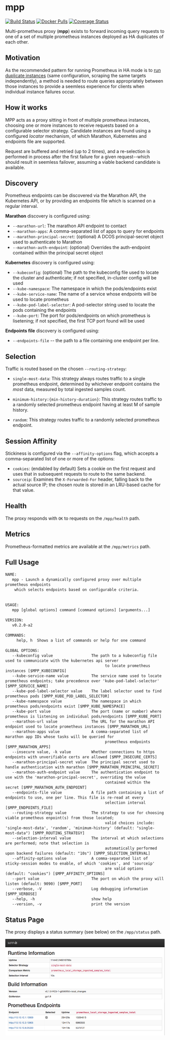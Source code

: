 mpp
===

[![Build Status](https://travis-ci.org/matt-deboer/mpp.svg?branch=master)](https://travis-ci.org/matt-deboer/mpp)
[![Docker Pulls](https://img.shields.io/docker/pulls/mattdeboer/mpp.svg)](https://hub.docker.com/r/mattdeboer/mpp/)
[![Coverage Status](https://coveralls.io/repos/github/matt-deboer/mpp/badge.svg?branch=master)](https://coveralls.io/github/matt-deboer/mpp?branch=master) 

Multi-prometheus proxy (**mpp**) exists to forward incoming query requests to one of a set
of multiple prometheus instances deployed as HA duplicates of each other.


Motivation
---

As the recommended pattern for running Prometheus in HA mode is to [run duplicate instances](https://github.com/prometheus/prometheus/issues/1500)
(same configuration, scraping the same targets independently), a method is needed to route queries
appropriately between those instances to provide a seemless experience for clients when individual
instance failures occur.

How it works
---

MPP acts as a proxy sitting in front of multiple prometheus instances, choosing one or more instances
to receive requests based on a configurable selector strategy. Candidate instances are found using
a configured _locator_ mechanism, of which Marathon, Kubernetes and endpoints file are supported.

Request are buffered and retried (up to 2 times), and a re-selection is performed in process after the
first failure for a given request--which should result in seemless failover, assuming a viable backend
candidate is available.

Discovery
---

Prometheus endpoints can be discovered via the Marathon API, the Kubernetes API, or by providing an
endpoints file which is scanned on a regular interval.

**Marathon** discovery is configured using:

- `--marathon-url`: The marathon API endpoint to contact
- `--marathon-apps`: A comma-separated list of apps to query for endpoints
- `--marathon-principal-secret`: (optional) A DCOS principal-secret object used to authenticate to Marathon
- `--marathon-auth-endpoint`: (optional) Overrides the auth-endpoint contained within the principal secret object

**Kubernetes** discovery is configured using:

- `--kubeconfig`: (optional) The path to the kubeconfig file used to locate the cluster and authenticate; if not specified,
  in-cluster config will be used
- `--kube-namespace`: The namespace in which the pods/endpoints exist
- `--kube-service-name`: The name of a service whose endpoints will be used to locate prometheus
- `--kube-pod-label-selector`: A pod-selector string used to locate the pods containing the endpoints
- `--kube-port`: The port for pods/endpoints on which prometheus is lisetening; if not specified, the
  first TCP port found will be used

**Endpoints file** discovery is configured using:

- `--endpoints-file` -- the path to a file containing one endpoint per line.

Selection
---

Traffic is routed based on the chosen `--routing-strategy`:

- `single-most-data`: This strategy always routes traffic to a single prometheus endpoint, determined
  by whichever endpoint contains the _most_ data, measured by total ingested samples count.

- `minimum-history:{min-history-duration}`: This strategy routes traffic to a randomly selected prometheus endpoint having
  at least M of sample history.

- `random`: This strategy routes traffic to a randomly selected prometheus endpoint.

Session Affinity
---

Stickiness is configured via the `--affinity-options` flag, which accepts a comma-separated
list of one or more of the options:

- `cookies`: (endabled by default) Sets a cookie on the first request and uses that in subsequent requests to route
  to the same backend.
- `sourceip`: Examines the `X-Forwarded-For` header, falling back to the actual source IP; the chosen route is stored
  in an LRU-based cache for that value.


Health
---

The proxy responds with `OK` to requests on the `/mpp/health` path.

Metrics
---

Prometheus-formatted metrics are available at the `/mpp/metrics` path.

Full Usage
---

```text
NAME:
   mpp - Launch a dynamically configured proxy over multiple prometheus endpoints
    which selects endpoints based on configurable criteria.


USAGE:
   mpp [global options] command [command options] [arguments...]

VERSION:
   v0.2.0-a2

COMMANDS:
     help, h  Shows a list of commands or help for one command

GLOBAL OPTIONS:
   --kubeconfig value                 The path to a kubeconfig file used to communicate with the kubernetes api server
                                            to locate prometheus instances [$MPP_KUBECONFIG]
   --kube-service-name value          The service name used to locate prometheus endpoints; take precedence over 'kube-pod-label-selector' [$MPP_SERVICE_NAME]
   --kube-pod-label-selector value    The label selector used to find prometheus pods [$MPP_KUBE_POD_LABEL_SELECTOR]
   --kube-namespace value             The namespace in which prometheus pods/endpoints exist [$MPP_KUBE_NAMESPACE]
   --kube-port value                  The port (name or number) where prometheus is listening on individual pods/endpoints [$MPP_KUBE_PORT]
   --marathon-url value               The URL for the marathon API endpoint used to locate prometheus instances [$MPP_MARATHON_URL]
   --marathon-apps value              A comma-separated list of marathon app IDs whose tasks will be queried for
                                            prometheus endpoints [$MPP_MARATHON_APPS]
   --insecure value, -k value         Whether connections to https endpoints with unverifiable certs are allowed [$MPP_INSECURE_CERTS]
   --marathon-principal-secret value  The principal secret used to handle authentication with marathon [$MPP_MARATHON_PRINCIPAL_SECRET]
   --marathon-auth-endpoint value     The authentication endpoint to use with the 'marathon-principal-secret', overriding the value
                                            contained within the secret [$MPP_MARATHON_AUTH_ENDPOINT]
   --endpoints-file value             A file path containing a list of endpoints to use, one per line. This file is re-read at every
                                            selection interval [$MPP_ENDPOINTS_FILE]
   --routing-strategy value           The strategy to use for choosing viable prometheus enpoint(s) from those located;
                                            valid choices include: 'single-most-data', 'random', 'minimum-history' (default: "single-most-data") [$MPP_ROUTING_STRATEGY]
   --selection-interval value         The interval at which selections are performed; note that selection is
                                            automatically performed upon backend failures (default: "10s") [$MPP_SELECTION_INTERVAL]
   --affinity-options value           A comma-separated list of sticky-session modes to enable, of which 'cookies', and 'sourceip'
                                            are valid options (default: "cookies") [$MPP_AFFINITY_OPTIONS]
   --port value                       The port on which the proxy will listen (default: 9090) [$MPP_PORT]
   --verbose, -V                      Log debugging information [$MPP_VERBOSE]
   --help, -h                         show help
   --version, -v                      print the version
```

Status Page
---

The proxy displays a status summary (see below) on the `/mpp/status` path.

  ![Cluster Status](./cluster-status.png "Cluster Status")


